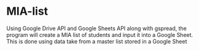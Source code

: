 # MIA-list
Using Google Drive API and Google Sheets API along with gspread, the program will create a MIA list of students and input it into a Google Sheet. This is done using data take from a master list stored in a Google Sheet
